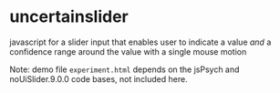 # uncertainslider
javascript for a slider input that enables user to indicate a value *and* a confidence range around the value with a single mouse motion

Note: demo file `experiment.html` depends on the jsPsych and noUiSlider.9.0.0 code bases, not included here.

